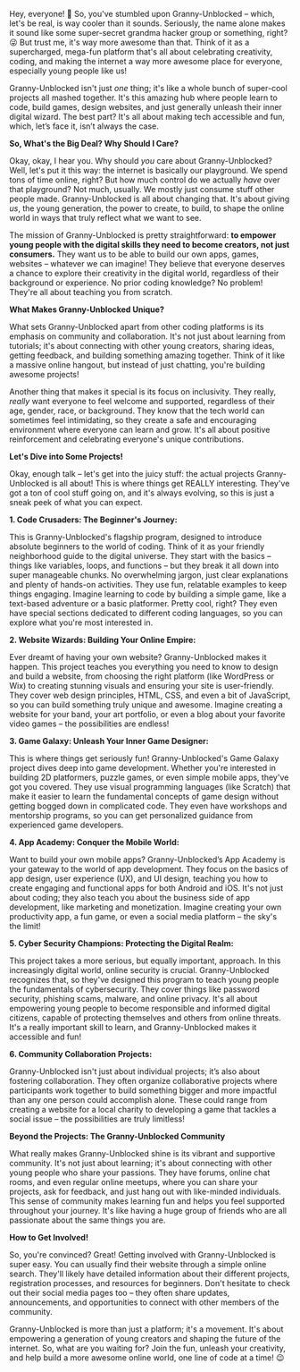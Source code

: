Hey, everyone! 👋  So, you've stumbled upon Granny-Unblocked – which, let's be real, is way cooler than it sounds.  Seriously, the name alone makes it sound like some super-secret grandma hacker group or something, right?  😜 But trust me, it's way more awesome than that.  Think of it as a supercharged, mega-fun platform that's all about celebrating creativity, coding, and making the internet a way more awesome place for everyone, especially young people like us!

Granny-Unblocked isn't just *one* thing; it's like a whole bunch of super-cool projects all mashed together.  It's this amazing hub where people learn to code, build games, design websites, and just generally unleash their inner digital wizard.  The best part? It's all about making tech accessible and fun, which, let’s face it, isn’t always the case.

**So, What's the Big Deal?  Why Should I Care?**

Okay, okay, I hear you.  Why should *you* care about Granny-Unblocked?  Well, let's put it this way:  the internet is basically our playground. We spend tons of time online, right?  But how much control do we actually *have* over that playground?  Not much, usually. We mostly just consume stuff other people made.  Granny-Unblocked is all about changing that.  It's about giving *us*, the young generation, the power to create, to build, to shape the online world in ways that truly reflect what we want to see.

The mission of Granny-Unblocked is pretty straightforward: **to empower young people with the digital skills they need to become creators, not just consumers.**  They want us to be able to build our own apps, games, websites – whatever we can imagine!  They believe that everyone deserves a chance to explore their creativity in the digital world, regardless of their background or experience. No prior coding knowledge? No problem!  They're all about teaching you from scratch.

**What Makes Granny-Unblocked Unique?**

What sets Granny-Unblocked apart from other coding platforms is its emphasis on community and collaboration. It's not just about learning from tutorials; it's about connecting with other young creators, sharing ideas, getting feedback, and building something amazing together. Think of it like a massive online hangout, but instead of just chatting, you're building awesome projects!

Another thing that makes it special is its focus on inclusivity.  They really, *really* want everyone to feel welcome and supported, regardless of their age, gender, race, or background.  They know that the tech world can sometimes feel intimidating, so they create a safe and encouraging environment where everyone can learn and grow.  It's all about positive reinforcement and celebrating everyone's unique contributions.

**Let's Dive into Some Projects!**

Okay, enough talk – let's get into the juicy stuff: the actual projects Granny-Unblocked is all about!  This is where things get REALLY interesting.  They've got a ton of cool stuff going on, and it's always evolving, so this is just a sneak peek of what you can expect.

**1.  Code Crusaders: The Beginner's Journey:**

This is Granny-Unblocked's flagship program, designed to introduce absolute beginners to the world of coding.  Think of it as your friendly neighborhood guide to the digital universe.  They start with the basics – things like variables, loops, and functions –  but they break it all down into super manageable chunks. No overwhelming jargon, just clear explanations and plenty of hands-on activities. They use fun, relatable examples to keep things engaging. Imagine learning to code by building a simple game, like a text-based adventure or a basic platformer. Pretty cool, right? They even have special sections dedicated to different coding languages, so you can explore what you're most interested in.

**2.  Website Wizards: Building Your Online Empire:**

Ever dreamt of having your own website? Granny-Unblocked makes it happen.  This project teaches you everything you need to know to design and build a website, from choosing the right platform (like WordPress or Wix) to creating stunning visuals and ensuring your site is user-friendly. They cover web design principles, HTML, CSS, and even a bit of JavaScript, so you can build something truly unique and awesome.  Imagine creating a website for your band, your art portfolio, or even a blog about your favorite video games – the possibilities are endless!

**3.  Game Galaxy: Unleash Your Inner Game Designer:**

This is where things get seriously fun!  Granny-Unblocked's Game Galaxy project dives deep into game development.  Whether you're interested in building 2D platformers, puzzle games, or even simple mobile apps, they've got you covered.  They use visual programming languages (like Scratch) that make it easier to learn the fundamental concepts of game design without getting bogged down in complicated code. They even have workshops and mentorship programs, so you can get personalized guidance from experienced game developers.

**4.  App Academy: Conquer the Mobile World:**

Want to build your own mobile apps? Granny-Unblocked’s App Academy is your gateway to the world of app development. They focus on the basics of app design, user experience (UX), and UI design, teaching you how to create engaging and functional apps for both Android and iOS.  It's not just about coding; they also teach you about the business side of app development, like marketing and monetization.  Imagine creating your own productivity app, a fun game, or even a social media platform – the sky's the limit!

**5.  Cyber Security Champions: Protecting the Digital Realm:**

This project takes a more serious, but equally important, approach.  In this increasingly digital world, online security is crucial.  Granny-Unblocked recognizes that, so they've designed this program to teach young people the fundamentals of cybersecurity.  They cover things like password security, phishing scams, malware, and online privacy. It's all about empowering young people to become responsible and informed digital citizens, capable of protecting themselves and others from online threats.  It's a really important skill to learn, and Granny-Unblocked makes it accessible and fun!

**6.  Community Collaboration Projects:**

Granny-Unblocked isn't just about individual projects; it’s also about fostering collaboration.  They often organize collaborative projects where participants work together to build something bigger and more impactful than any one person could accomplish alone.  These could range from creating a website for a local charity to developing a game that tackles a social issue – the possibilities are truly limitless!

**Beyond the Projects:  The Granny-Unblocked Community**

What really makes Granny-Unblocked shine is its vibrant and supportive community.  It's not just about learning; it's about connecting with other young people who share your passions.  They have forums, online chat rooms, and even regular online meetups, where you can share your projects, ask for feedback, and just hang out with like-minded individuals.  This sense of community makes learning fun and helps you feel supported throughout your journey.  It's like having a huge group of friends who are all passionate about the same things you are.

**How to Get Involved!**

So, you're convinced?  Great!  Getting involved with Granny-Unblocked is super easy.  You can usually find their website through a simple online search.  They'll likely have detailed information about their different projects, registration processes, and resources for beginners.  Don't hesitate to check out their social media pages too – they often share updates, announcements, and opportunities to connect with other members of the community.

Granny-Unblocked is more than just a platform; it's a movement.  It's about empowering a generation of young creators and shaping the future of the internet.  So, what are you waiting for?  Join the fun, unleash your creativity, and help build a more awesome online world, one line of code at a time! 😉

